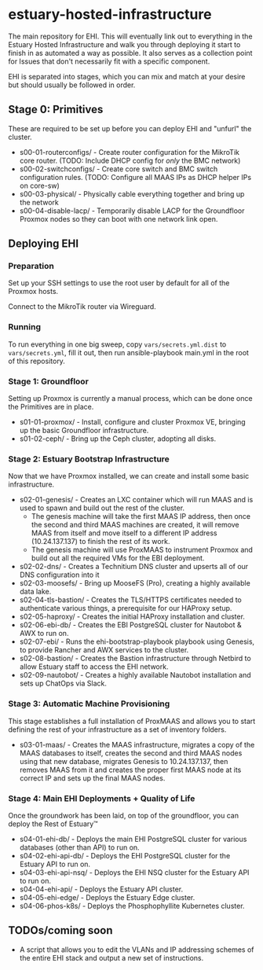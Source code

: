 # estuary-hosted-infrastructure
The main repository for EHI. This will eventually link out to everything in the Estuary Hosted Infrastructure and walk you through deploying it start to finish in as automated a way as possible. It also serves as a collection point for Issues that don't necessarily fit with a specific component.

EHI is separated into stages, which you can mix and match at your desire but should usually be followed in order.

## Stage 0: Primitives
These are required to be set up before you can deploy EHI and "unfurl" the cluster.

* s00-01-routerconfigs/ - Create router configuration for the MikroTik core router. (TODO: Include DHCP config for *only* the BMC network)
* s00-02-switchconfigs/ - Create core switch and BMC switch configuration rules. (TODO: Configure all MAAS IPs as DHCP helper IPs on core-sw)
* s00-03-physical/ - Physically cable everything together and bring up the network
* s00-04-disable-lacp/ - Temporarily disable LACP for the Groundfloor Proxmox nodes so they can boot with one network link open.

## Deploying EHI
### Preparation
Set up your SSH settings to use the root user by default for all of the Proxmox hosts.

Connect to the MikroTik router via Wireguard.

### Running
To run everything in one big sweep, copy `vars/secrets.yml.dist` to `vars/secrets.yml`, fill it out, then run ansible-playbook main.yml in the root of this repository.

### Stage 1: Groundfloor
Setting up Proxmox is currently a manual process, which can be done once the Primitives are in place.

* s01-01-proxmox/ - Install, configure and cluster Proxmox VE, bringing up the basic Groundfloor infrastructure.
* s01-02-ceph/ - Bring up the Ceph cluster, adopting all disks.

### Stage 2: Estuary Bootstrap Infrastructure
Now that we have Proxmox installed, we can create and install some basic infrastructure. 

* s02-01-genesis/ - Creates an LXC container which will run MAAS and is used to spawn and build out the rest of the cluster.
  * The genesis machine will take the first MAAS IP address, then once the second and third MAAS machines are created, it will remove MAAS from itself and move itself to a different IP address (10.24.137.137) to finish the rest of its work.
  * The genesis machine will use ProxMAAS to instrument Proxmox and build out all the required VMs for the EBI deployment.
* s02-02-dns/ - Creates a Technitium DNS cluster and upserts all of our DNS configuration into it
* s02-03-moosefs/ - Bring up MooseFS (Pro), creating a highly available data lake.
* s02-04-tls-bastion/ - Creates the TLS/HTTPS certificates needed to authenticate various things, a prerequisite for our HAProxy setup.
* s02-05-haproxy/ - Creates the initial HAProxy installation and cluster.
* s02-06-ebi-db/ - Creates the EBI PostgreSQL cluster for Nautobot & AWX to run on.
* s02-07-ebi/ - Runs the ehi-bootstrap-playbook playbook using Genesis, to provide Rancher and AWX services to the cluster.
* s02-08-bastion/ - Creates the Bastion infrastructure through Netbird to allow Estuary staff to access the EHI network.
* s02-09-nautobot/ - Creates a highly available Nautobot installation and sets up ChatOps via Slack.

### Stage 3: Automatic Machine Provisioning
This stage establishes a full installation of ProxMAAS and allows you to start defining the rest of your infrastructure as a set of inventory folders.

* s03-01-maas/ - Creates the MAAS infrastructure, migrates a copy of the MAAS databases to itself, creates the second and third MAAS nodes using that new database, migrates Genesis to 10.24.137.137, then removes MAAS from it and creates the proper first MAAS node at its correct IP and sets up the final MAAS nodes.

### Stage 4: Main EHI Deployments + Quality of Life
Once the groundwork has been laid, on top of the groundfloor, you can deploy the Rest of Estuary™️

* s04-01-ehi-db/ - Deploys the main EHI PostgreSQL cluster for various databases (other than API) to run on.
* s04-02-ehi-api-db/ - Deploys the EHI PostgreSQL cluster for the Estuary API to run on.
* s04-03-ehi-api-nsq/ - Deploys the EHI NSQ cluster for the Estuary API to run on.
* s04-04-ehi-api/ - Deploys the Estuary API cluster.
* s04-05-ehi-edge/ - Deploys the Estuary Edge cluster.
* s04-06-phos-k8s/ - Deploys the Phosphophyllite Kubernetes cluster.

## TODOs/coming soon
* A script that allows you to edit the VLANs and IP addressing schemes of the entire EHI stack and output a new set of instructions.
